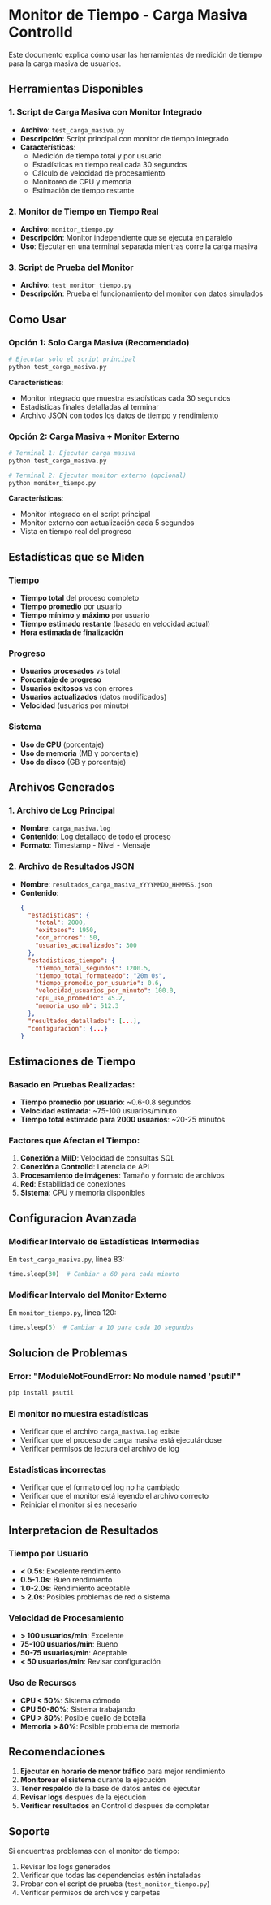 # Monitor de Tiempo - Carga Masiva ControlId

Este documento explica cómo usar las herramientas de medición de tiempo para la carga masiva de usuarios.

## Herramientas Disponibles

### 1. **Script de Carga Masiva con Monitor Integrado**
- **Archivo**: `test_carga_masiva.py`
- **Descripción**: Script principal con monitor de tiempo integrado
- **Características**:
  - Medición de tiempo total y por usuario
  - Estadísticas en tiempo real cada 30 segundos
  - Cálculo de velocidad de procesamiento
  - Monitoreo de CPU y memoria
  - Estimación de tiempo restante

### 2. **Monitor de Tiempo en Tiempo Real**
- **Archivo**: `monitor_tiempo.py`
- **Descripción**: Monitor independiente que se ejecuta en paralelo
- **Uso**: Ejecutar en una terminal separada mientras corre la carga masiva

### 3. **Script de Prueba del Monitor**
- **Archivo**: `test_monitor_tiempo.py`
- **Descripción**: Prueba el funcionamiento del monitor con datos simulados

## Como Usar

### Opción 1: Solo Carga Masiva (Recomendado)
```bash
# Ejecutar solo el script principal
python test_carga_masiva.py
```

**Características**:
- Monitor integrado que muestra estadísticas cada 30 segundos
- Estadísticas finales detalladas al terminar
- Archivo JSON con todos los datos de tiempo y rendimiento

### Opción 2: Carga Masiva + Monitor Externo
```bash
# Terminal 1: Ejecutar carga masiva
python test_carga_masiva.py

# Terminal 2: Ejecutar monitor externo (opcional)
python monitor_tiempo.py
```

**Características**:
- Monitor integrado en el script principal
- Monitor externo con actualización cada 5 segundos
- Vista en tiempo real del progreso

## Estadísticas que se Miden

### Tiempo
- **Tiempo total** del proceso completo
- **Tiempo promedio** por usuario
- **Tiempo mínimo** y **máximo** por usuario
- **Tiempo estimado restante** (basado en velocidad actual)
- **Hora estimada de finalización**

### Progreso
- **Usuarios procesados** vs total
- **Porcentaje de progreso**
- **Usuarios exitosos** vs con errores
- **Usuarios actualizados** (datos modificados)
- **Velocidad** (usuarios por minuto)

### Sistema
- **Uso de CPU** (porcentaje)
- **Uso de memoria** (MB y porcentaje)
- **Uso de disco** (GB y porcentaje)

## Archivos Generados

### 1. **Archivo de Log Principal**
- **Nombre**: `carga_masiva.log`
- **Contenido**: Log detallado de todo el proceso
- **Formato**: Timestamp - Nivel - Mensaje

### 2. **Archivo de Resultados JSON**
- **Nombre**: `resultados_carga_masiva_YYYYMMDD_HHMMSS.json`
- **Contenido**:
  ```json
  {
    "estadisticas": {
      "total": 2000,
      "exitosos": 1950,
      "con_errores": 50,
      "usuarios_actualizados": 300
    },
    "estadisticas_tiempo": {
      "tiempo_total_segundos": 1200.5,
      "tiempo_total_formateado": "20m 0s",
      "tiempo_promedio_por_usuario": 0.6,
      "velocidad_usuarios_por_minuto": 100.0,
      "cpu_uso_promedio": 45.2,
      "memoria_uso_mb": 512.3
    },
    "resultados_detallados": [...],
    "configuracion": {...}
  }
  ```

## Estimaciones de Tiempo

### Basado en Pruebas Realizadas:
- **Tiempo promedio por usuario**: ~0.6-0.8 segundos
- **Velocidad estimada**: ~75-100 usuarios/minuto
- **Tiempo total estimado para 2000 usuarios**: ~20-25 minutos

### Factores que Afectan el Tiempo:
1. **Conexión a MiID**: Velocidad de consultas SQL
2. **Conexión a ControlId**: Latencia de API
3. **Procesamiento de imágenes**: Tamaño y formato de archivos
4. **Red**: Estabilidad de conexiones
5. **Sistema**: CPU y memoria disponibles

## Configuracion Avanzada

### Modificar Intervalo de Estadísticas Intermedias
En `test_carga_masiva.py`, línea 83:
```python
time.sleep(30)  # Cambiar a 60 para cada minuto
```

### Modificar Intervalo del Monitor Externo
En `monitor_tiempo.py`, línea 120:
```python
time.sleep(5)  # Cambiar a 10 para cada 10 segundos
```

## Solucion de Problemas

### Error: "ModuleNotFoundError: No module named 'psutil'"
```bash
pip install psutil
```

### El monitor no muestra estadísticas
- Verificar que el archivo `carga_masiva.log` existe
- Verificar que el proceso de carga masiva está ejecutándose
- Verificar permisos de lectura del archivo de log

### Estadísticas incorrectas
- Verificar que el formato del log no ha cambiado
- Verificar que el monitor está leyendo el archivo correcto
- Reiniciar el monitor si es necesario

## Interpretacion de Resultados

### Tiempo por Usuario
- **< 0.5s**: Excelente rendimiento
- **0.5-1.0s**: Buen rendimiento
- **1.0-2.0s**: Rendimiento aceptable
- **> 2.0s**: Posibles problemas de red o sistema

### Velocidad de Procesamiento
- **> 100 usuarios/min**: Excelente
- **75-100 usuarios/min**: Bueno
- **50-75 usuarios/min**: Aceptable
- **< 50 usuarios/min**: Revisar configuración

### Uso de Recursos
- **CPU < 50%**: Sistema cómodo
- **CPU 50-80%**: Sistema trabajando
- **CPU > 80%**: Posible cuello de botella
- **Memoria > 80%**: Posible problema de memoria

## Recomendaciones

1. **Ejecutar en horario de menor tráfico** para mejor rendimiento
2. **Monitorear el sistema** durante la ejecución
3. **Tener respaldo** de la base de datos antes de ejecutar
4. **Revisar logs** después de la ejecución
5. **Verificar resultados** en ControlId después de completar

## Soporte

Si encuentras problemas con el monitor de tiempo:
1. Revisar los logs generados
2. Verificar que todas las dependencias estén instaladas
3. Probar con el script de prueba (`test_monitor_tiempo.py`)
4. Verificar permisos de archivos y carpetas

